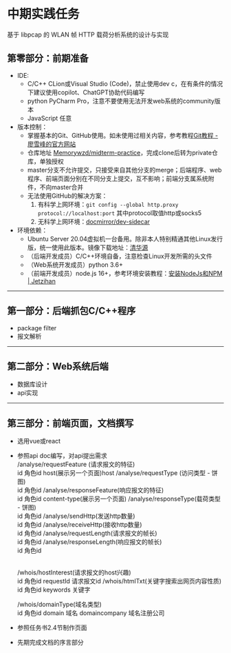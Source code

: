 # 中期实践任务

基于 libpcap 的 WLAN 帧 HTTP 载荷分析系统的设计与实现

## 第零部分：前期准备

- IDE:
  - C/C++ CLion或Visual Studio (Code)，禁止使用dev c，在有条件的情况下建议使用copilot、ChatGPT协助代码编写
  - python PyCharm Pro，注意不要使用无法开发web系统的community版本
  - JavaScript 任意
- 版本控制：
  - 掌握基本的Git、GitHub使用。如未使用过相关内容，参考教程[Git教程 - 廖雪峰的官方网站](https://www.liaoxuefeng.com/wiki/896043488029600)
  - 仓库地址 [Memorywzd/midterm-practice](https://github.com/Memorywzd/midterm-practice)，完成clone后转为private仓库，单独授权
  - master分支不允许提交，只接受来自其他分支的merge；后端程序、web程序、前端页面分别在不同分支上提交，互不影响；前端分支属系统附件，不向master合并
  - 无法使用GitHub的解决方案：
    1. 有科学上网环境：`git config --global http.proxy protocol://localhost:port` 其中protocol取值http或socks5
    2. 无科学上网环境：[docmirror/dev-sidecar](https://github.com/docmirror/dev-sidecar)
- 环境依赖：
  - Ubuntu Server 20.04虚拟机一台备用。除非本人特别精通其他Linux发行版，统一使用此版本。镜像下载地址：[清华源](https://mirrors6.tuna.tsinghua.edu.cn/ubuntu-releases/focal/ubuntu-20.04.5-live-server-amd64.iso)
  - （后端开发成员）C/C++环境自备，注意检查Linux开发所需的头文件
  - （Web系统开发成员）python 3.6+
  - （前端开发成员）node.js 16+，参考环境安装教程：[安装NodeJs和NPM | Jetzihan](https://jetzihan.netlify.app/docs/frontend/fetricks/install-nodejs-and-npm/)

----

## 第一部分：后端抓包C/C++程序
- package filter
- 报文解析

----

## 第二部分：Web系统后端

- 数据库设计
- api实现

----

## 第三部分：前端页面，文档撰写

- 选用vue或react
- 参照api doc编写，对api提出需求<br>
    /analyse/requestFeature (请求报文的特征)<br>
      id 角色id
      host(展示另一个页面)host
    /analyse/requestType (访问类型 - 饼图)<br>
      id 角色id
    /analyse/responseFeature(响应报文的特征)<br>
      id 角色id
      content-type(展示另一个页面)
    /analyse/responseType(载荷类型 - 饼图)<br>
      id 角色id
    /analyse/sendHttp(发送http数量)<br>
      id 角色id
    /analyse/receiveHttp(接收http数量)<br>
      id 角色id
    /analyse/requestLength(请求报文的帧长)<br>
      id 角色id
    /analyse/responseLength(响应报文的帧长)<br>
      id 角色id

    <br>
    /whois/hostInterest(请求报文的host兴趣)<br>
      id 角色id
      requestId 请求报文id
    /whois/htmlTxt(关键字搜索出网页内容性质)<br>
      id 角色id
      keywords 关键字

    /whois/domainType(域名类型)<br>
      id 角色id
      domain 域名
      domaincompany 域名注册公司

- 参照任务书2.4节制作页面
- 先期完成文档的序言部分
